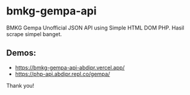 # bmkg-gempa-api
BMKG Gempa Unofficial JSON API using Simple HTML DOM PHP.
Hasil scrape simpel banget.

## Demos:
- https://bmkg-gempa-api-abdipr.vercel.app/
- https://php-api.abdipr.repl.co/gempa/

Thank you!
